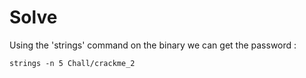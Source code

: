 # Solve

Using the 'strings' command on the binary we can get the password :

```bash=
strings -n 5 Chall/crackme_2
```
